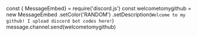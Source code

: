 const { MessageEmbed} = require('discord.js')
const welcometomygithub = new MessageEmbed
.setColor('RANDOM')
.setDescription(`Welcome to my github! I upload discord bot codes here!`)
message.channel.send(welcometomygithub)
